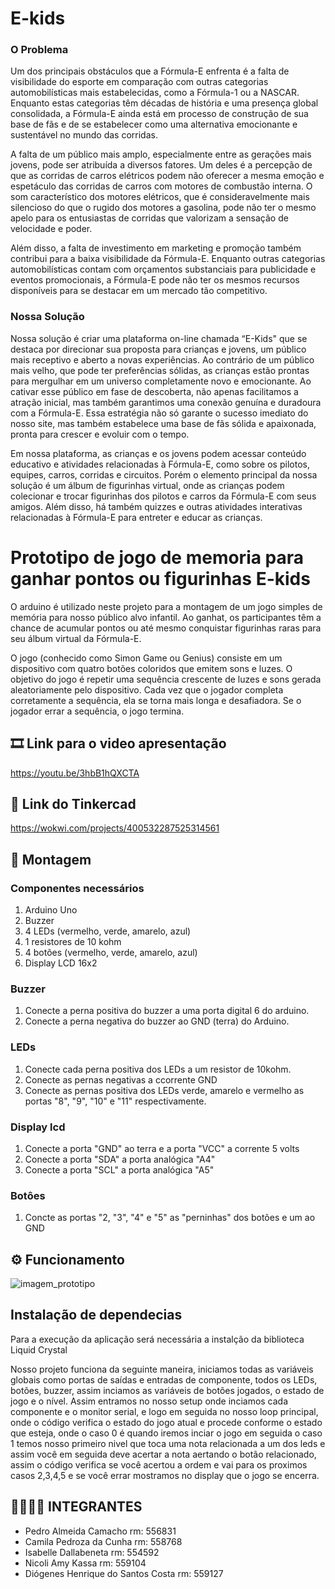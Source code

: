 # E-kids

### O Problema
Um dos principais obstáculos que a Fórmula-E enfrenta é a falta de visibilidade do esporte em comparação com outras categorias automobilísticas mais estabelecidas, como a Fórmula-1 ou a NASCAR. Enquanto estas categorias têm décadas de história e uma presença global consolidada, a Fórmula-E ainda está em processo de construção de sua base de fãs e de se estabelecer como uma alternativa emocionante e sustentável no mundo das corridas.

A falta de um público mais amplo, especialmente entre as gerações mais jovens, pode ser atribuída a diversos fatores. Um deles é a percepção de que as corridas de carros elétricos podem não oferecer a mesma emoção e espetáculo das corridas de carros com motores de combustão interna. O som característico dos motores elétricos, que é consideravelmente mais silencioso do que o rugido dos motores a gasolina, pode não ter o mesmo apelo para os entusiastas de corridas que valorizam a sensação de velocidade e poder.

Além disso, a falta de investimento em marketing e promoção também contribui para a baixa visibilidade da Fórmula-E. Enquanto outras categorias automobilísticas contam com orçamentos substanciais para publicidade e eventos promocionais, a Fórmula-E pode não ter os mesmos recursos disponíveis para se destacar em um mercado tão competitivo.

### Nossa Solução
Nossa solução é criar uma plataforma on-line chamada “E-Kids" que se destaca por direcionar sua proposta para crianças e jovens, um público mais receptivo e aberto a novas experiências. Ao contrário de um público mais velho, que pode ter preferências sólidas, as crianças estão prontas para mergulhar em um universo completamente novo e emocionante. Ao cativar esse público em fase de descoberta, não apenas facilitamos a atração inicial, mas também garantimos uma conexão genuína e duradoura com a Fórmula-E. Essa estratégia não só garante o sucesso imediato do nosso site, mas também estabelece uma base de fãs sólida e apaixonada, pronta para crescer e evoluir com o tempo.

Em nossa plataforma, as crianças e os jovens podem acessar conteúdo educativo e atividades relacionadas à Fórmula-E, como sobre os pilotos, equipes, carros, corridas e circuitos. Porém o elemento principal da nossa solução é um álbum de figurinhas virtual, onde as crianças podem colecionar e trocar figurinhas dos pilotos e carros da Fórmula-E com seus amigos. Além disso, há também quizzes e outras atividades interativas relacionadas à Fórmula-E para entreter e educar as crianças. 


# Prototipo de jogo de memoria para ganhar pontos ou figurinhas E-kids
O arduino é utilizado neste projeto para a montagem de um jogo simples de memória para nosso público alvo infantil. Ao ganhat, os participantes têm a chance de acumular pontos ou até mesmo conquistar figurinhas raras para seu álbum virtual da Fórmula-E.

O jogo (conhecido como Simon Game ou Genius) consiste em um dispositivo com quatro botões coloridos que emitem sons e luzes. O objetivo do jogo é repetir uma sequência crescente de luzes e sons gerada aleatoriamente pelo dispositivo. Cada vez que o jogador completa corretamente a sequência, ela se torna mais longa e desafiadora. Se o jogador errar a sequência, o jogo termina. 

## 🎞 Link para o video apresentação
https://youtu.be/3hbB1hQXCTA

## 💎 Link do Tinkercad
https://wokwi.com/projects/400532287525314561

## 🔨 Montagem
### Componentes necessários
1. Arduino Uno
2. Buzzer
3. 4 LEDs (vermelho, verde, amarelo, azul)
5. 1 resistores de 10 kohm
6. 4 botões (vermelho, verde, amarelo, azul)
7. Display LCD 16x2

   
### Buzzer
1. Conecte a perna positiva do buzzer a uma porta digital 6 do arduino.
2. Conecte a perna negativa do buzzer ao GND (terra) do Arduino.
   
### LEDs
1. Conecte cada perna positiva dos LEDs a um resistor de 10kohm.
2. Conecte as pernas negativas a ccorrente GND
3. Conecte as pernas positiva dos LEDs verde, amarelo e vermelho as portas "8", "9", "10" e "11" respectivamente.

### Display lcd
1. Conecte a porta "GND" ao terra e a porta "VCC" a corrente 5 volts
2. Conecte a porta "SDA" a porta analógica "A4"
3. Conecte a porta "SCL" a porta analógica "A5"

### Botôes 
1. Concte as portas "2, "3", "4" e "5" as "perninhas" dos botões e um ao GND
   
## ⚙ Funcionamento
![imagem_prototipo](https://github.com/Pedro-Camacho/Challenge-Edge-Computing/assets/49591140/026dd98d-9577-4e96-a6bc-0a47b0cd490d)


## Instalação de dependecias
Para a execução da aplicação será necessária a instalção da biblioteca Liquid Crystal

Nosso projeto funciona da seguinte maneira, iniciamos todas as variáveis globais como portas de saídas e entradas de componente,
todos os LEDs, botões, buzzer, assim inciamos as variáveis de botões jogados, o estado de jogo e o nível.
Assim entramos no nosso setup onde inciamos cada componente e o monitor serial, e logo em seguida no nosso loop principal, onde o código verifica o estado do jogo atual e procede conforme o estado que esteja, onde o caso 0 é quando iremos inciar o jogo em seguida o caso 1 temos nosso primeiro nivel que toca uma nota relacionada a um dos leds e assim você em seguida deve acertar a nota aertando o botão relacionado, assim o código verifica se você acertou a ordem e vai para os proximos casos 2,3,4,5 e se você errar mostramos no display que o jogo se encerra.



## 🙎‍♂️🙎‍♀️ INTEGRANTES

- Pedro Almeida Camacho rm: 556831
- Camila Pedroza da Cunha rm: 558768
- Isabelle Dallabeneta rm: 554592
- Nicoli Amy Kassa rm: 559104
- Diógenes Henrique do Santos Costa rm: 559127
